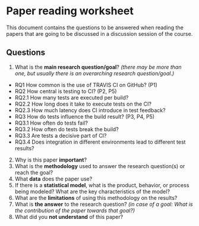 # Paper reading worksheet

This document contains the questions to be answered when reading the papers that are going to be discussed in a discussion session of the course.

## Questions

1. What is the **main research question/goal**? _(there may be more than one, but usually there is an overarching research question/goal.)_
- RQ1 How common is the use of TRAVIS CI on GitHub? (P1)
- RQ2 How central is testing to CI? (P2, P5)
- RQ2.1 How many tests are executed per build?
- RQ2.2 How long does it take to execute tests on the CI?
- RQ2.3 How much latency does CI introduce in test feedback?
- RQ3 How do tests influence the build result? (P3, P4, P5)
- RQ3.1 How often do tests fail?
- RQ3.2 How often do tests break the build?
- RQ3.3 Are tests a decisive part of CI?
- RQ3.4 Does integration in different environments lead to different test results?

2. Why is this paper **important**?
3. What is the **methodology** used to answer the research question(s) or reach the goal?
4. What **data** does the paper use?
5. If there is a **statistical model**, what is the product, behavior, or process being modeled? What are the key characteristics of the model?
6. What are the **limitations** of using this methodology on the results?
7. What is **the answer** to the research question? _(in case of a goal: What is the contribution of the paper towards that goal?)_
8. What did you **not understand** of this paper?

